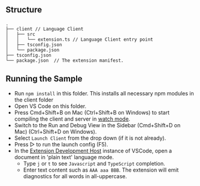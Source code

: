 ## Structure

```
.
├── client // Language Client
│   ├── src
│   │   └── extension.ts // Language Client entry point
│   ├── tsconfig.json
│   └── package.json
├── tsconfig.json 
└── package.json  // The extension manifest.
```

## Running the Sample

- Run `npm install` in this folder. This installs all necessary npm modules in the client folder
- Open VS Code on this folder.
- Press Cmd+Shift+B on Mac (Ctrl+Shift+B on Windows) to start compiling the client and server in [watch mode](https://code.visualstudio.com/docs/editor/tasks#:~:text=The%20first%20entry%20executes,the%20HelloWorld.js%20file.).
- Switch to the Run and Debug View in the Sidebar (Cmd+Shift+D on Mac) (Ctrl+Shift+D on Windows).
- Select `Launch Client` from the drop down (if it is not already).
- Press ▷ to run the launch config (F5).
- In the [Extension Development Host](https://code.visualstudio.com/api/get-started/your-first-extension#:~:text=Then%2C%20inside%20the%20editor%2C%20press%20F5.%20This%20will%20compile%20and%20run%20the%20extension%20in%20a%20new%20Extension%20Development%20Host%20window.) instance of VSCode, open a document in 'plain text' language mode.
  - Type `j` or `t` to see `Javascript` and `TypeScript` completion.
  - Enter text content such as `AAA aaa BBB`. The extension will emit diagnostics for all words in all-uppercase.
